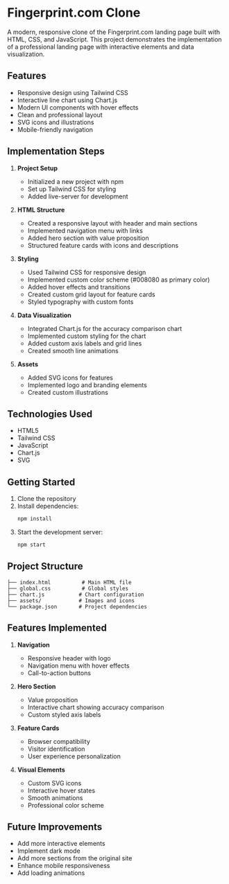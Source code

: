 # Fingerprint.com Clone

A modern, responsive clone of the Fingerprint.com landing page built with HTML, CSS, and JavaScript. This project demonstrates the implementation of a professional landing page with interactive elements and data visualization.

## Features

- Responsive design using Tailwind CSS
- Interactive line chart using Chart.js
- Modern UI components with hover effects
- Clean and professional layout
- SVG icons and illustrations
- Mobile-friendly navigation

## Implementation Steps

1. **Project Setup**
   - Initialized a new project with npm
   - Set up Tailwind CSS for styling
   - Added live-server for development

2. **HTML Structure**
   - Created a responsive layout with header and main sections
   - Implemented navigation menu with links
   - Added hero section with value proposition
   - Structured feature cards with icons and descriptions

3. **Styling**
   - Used Tailwind CSS for responsive design
   - Implemented custom color scheme (#008080 as primary color)
   - Added hover effects and transitions
   - Created custom grid layout for feature cards
   - Styled typography with custom fonts

4. **Data Visualization**
   - Integrated Chart.js for the accuracy comparison chart
   - Implemented custom styling for the chart
   - Added custom axis labels and grid lines
   - Created smooth line animations

5. **Assets**
   - Added SVG icons for features
   - Implemented logo and branding elements
   - Created custom illustrations

## Technologies Used

- HTML5
- Tailwind CSS
- JavaScript
- Chart.js
- SVG

## Getting Started

1. Clone the repository
2. Install dependencies:
   ```bash
   npm install
   ```
3. Start the development server:
   ```bash
   npm start
   ```

## Project Structure

```
├── index.html          # Main HTML file
├── global.css          # Global styles
├── chart.js           # Chart configuration
├── assets/            # Images and icons
└── package.json       # Project dependencies
```

## Features Implemented

1. **Navigation**
   - Responsive header with logo
   - Navigation menu with hover effects
   - Call-to-action buttons

2. **Hero Section**
   - Value proposition
   - Interactive chart showing accuracy comparison
   - Custom styled axis labels

3. **Feature Cards**
   - Browser compatibility
   - Visitor identification
   - User experience personalization

4. **Visual Elements**
   - Custom SVG icons
   - Interactive hover states
   - Smooth animations
   - Professional color scheme

## Future Improvements

- Add more interactive elements
- Implement dark mode
- Add more sections from the original site
- Enhance mobile responsiveness
- Add loading animations
